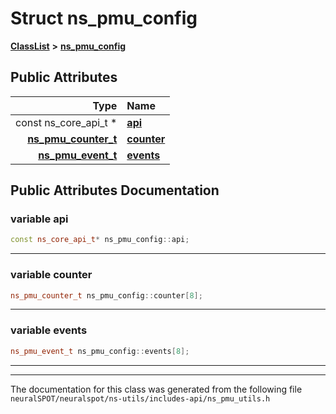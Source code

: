 

# Struct ns\_pmu\_config



[**ClassList**](annotated.md) **>** [**ns\_pmu\_config**](structns__pmu__config.md)


























## Public Attributes

| Type | Name |
| ---: | :--- |
|  const ns\_core\_api\_t \* | [**api**](#variable-api)  <br> |
|  [**ns\_pmu\_counter\_t**](structns__pmu__counter.md) | [**counter**](#variable-counter)  <br> |
|  [**ns\_pmu\_event\_t**](structns__pmu__event.md) | [**events**](#variable-events)  <br> |












































## Public Attributes Documentation




### variable api 

```C++
const ns_core_api_t* ns_pmu_config::api;
```




<hr>



### variable counter 

```C++
ns_pmu_counter_t ns_pmu_config::counter[8];
```




<hr>



### variable events 

```C++
ns_pmu_event_t ns_pmu_config::events[8];
```




<hr>

------------------------------
The documentation for this class was generated from the following file `neuralSPOT/neuralspot/ns-utils/includes-api/ns_pmu_utils.h`

